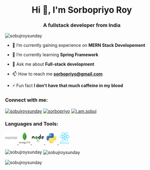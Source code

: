 <h1 align="center">Hi 👋, I'm Sorbopriyo Roy</h1>
<h3 align="center">A fullstack developer from India</h3>

<p align="left"> <img src="https://komarev.com/ghpvc/?username=sobujroysunday&label=Profile%20views&color=0e75b6&style=flat" alt="sobujroysunday" /> </p>

- 🔭 I’m currently gaining experience on **MERN Stack Developement**

- 🌱 I’m currently learning **Spring Framework**

- 💬 Ask me about **Full-stack development**

- 📫 How to reach me **sorbopriyo@gmail.com**

- ⚡ Fun fact **I don't have that much caffeine in my blood**

<h3 align="left">Connect with me:</h3>
<p align="left">
<a href="https://twitter.com/sobujroysunday" target="blank"><img align="center" src="https://raw.githubusercontent.com/rahuldkjain/github-profile-readme-generator/master/src/images/icons/Social/twitter.svg" alt="sobujroysunday" height="30" width="40" /></a>
<a href="https://linkedin.com/in/sorbopriyo" target="blank"><img align="center" src="https://raw.githubusercontent.com/rahuldkjain/github-profile-readme-generator/master/src/images/icons/Social/linked-in-alt.svg" alt="sorbopriyo" height="30" width="40" /></a>
<a href="https://instagram.com/i.am.sobuj" target="blank"><img align="center" src="https://raw.githubusercontent.com/rahuldkjain/github-profile-readme-generator/master/src/images/icons/Social/instagram.svg" alt="i.am.sobuj" height="30" width="40" /></a>
</p>

<h3 align="left">Languages and Tools:</h3>
<p align="left"> <a href="https://expressjs.com" target="_blank" rel="noreferrer"> <img src="https://raw.githubusercontent.com/devicons/devicon/master/icons/express/express-original-wordmark.svg" alt="express" width="40" height="40"/> </a> <a href="https://www.mongodb.com/" target="_blank" rel="noreferrer"> <img src="https://raw.githubusercontent.com/devicons/devicon/master/icons/mongodb/mongodb-original-wordmark.svg" alt="mongodb" width="40" height="40"/> </a> <a href="https://nodejs.org" target="_blank" rel="noreferrer"> <img src="https://raw.githubusercontent.com/devicons/devicon/master/icons/nodejs/nodejs-original-wordmark.svg" alt="nodejs" width="40" height="40"/> </a> <a href="https://www.python.org" target="_blank" rel="noreferrer"> <img src="https://raw.githubusercontent.com/devicons/devicon/master/icons/python/python-original.svg" alt="python" width="40" height="40"/> </a> <a href="https://reactjs.org/" target="_blank" rel="noreferrer"> <img src="https://raw.githubusercontent.com/devicons/devicon/master/icons/react/react-original-wordmark.svg" alt="react" width="40" height="40"/> </a> </p>

<p><img align="left" src="https://github-readme-stats.vercel.app/api/top-langs?username=sobujroysunday&show_icons=true&locale=en&layout=compact" alt="sobujroysunday" /></p>

<p>&nbsp;<img align="center" src="https://github-readme-stats.vercel.app/api?username=sobujroysunday&show_icons=true&locale=en" alt="sobujroysunday" /></p>

<p><img align="center" src="https://github-readme-streak-stats.herokuapp.com/?user=sobujroysunday&" alt="sobujroysunday" /></p>
